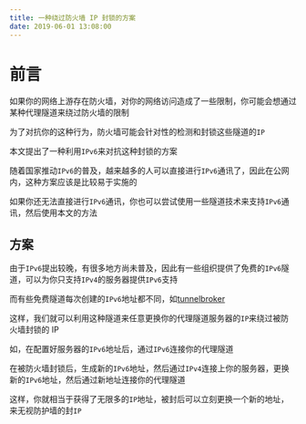 ```yaml
---
title: 一种绕过防火墙 IP 封锁的方案
date: 2019-06-01 13:08:00
---
```


# 前言
如果你的网络上游存在防火墙，对你的网络访问造成了一些限制，你可能会想通过某种代理隧道来绕过防火墙的限制

为了对抗你的这种行为，防火墙可能会针对性的检测和封锁这些隧道的`IP`

本文提出了一种利用`IPv6`来对抗这种封锁的方案

<!-- more -->

随着国家推动`IPv6`的普及，越来越多的人可以直接进行`IPv6`通讯了，因此在公网内，这种方案应该是比较易于实施的

如果你还无法直接进行`IPv6`通讯，你也可以尝试使用一些隧道技术来支持`IPv6`通讯，然后使用本文的方法

## 方案
由于`IPv6`提出较晚，有很多地方尚未普及，因此有一些组织提供了免费的`IPv6`隧道，可以为你只支持`IPv4`的服务器提供`IPv6`支持

而有些免费隧道每次创建的`IPv6`地址都不同，如[tunnelbroker](https://tunnelbroker.net)

这样，我们就可以利用这种隧道来任意更换你的代理隧道服务器的`IP`来绕过被防火墙封锁的 IP

如，在配置好服务器的`IPv6`地址后，通过`IPv6`连接你的代理隧道

在被防火墙封锁后，生成新的`IPv6`地址，然后通过`IPv4`连接上你的服务器，更换新的`IPv6`地址，然后通过新地址连接你的代理隧道

这样，你就相当于获得了无限多的`IP`地址，被封后可以立刻更换一个新的地址，来无视防护墙的封`IP`

